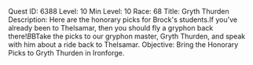 Quest ID: 6388
Level: 10
Min Level: 10
Race: 68
Title: Gryth Thurden
Description: Here are the honorary picks for Brock's students.If you've already been to Thelsamar, then you should fly a gryphon back there!$B$BTake the picks to our gryphon master, Gryth Thurden, and speak with him about a ride back to Thelsamar.
Objective: Bring the Honorary Picks to Gryth Thurden in Ironforge.
